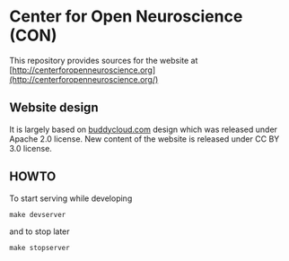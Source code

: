 # Center for Open Neuroscience (CON)

This repository provides sources for the website at [http://centerforopenneuroscience.org](http://centerforopenneuroscience.org/)

## Website design

It is largely based on [buddycloud.com](http://buddycloud.com) design which was
released under Apache 2.0 license.  New content of the website is released
under CC BY 3.0 license.

## HOWTO

To start serving while developing

```shell
make devserver
```

and to stop later

```shell
make stopserver
```
